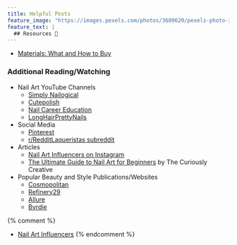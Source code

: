 ```yaml
---
title: Helpful Posts
feature_image: "https://images.pexels.com/photos/3609620/pexels-photo-3609620.jpeg?auto=compress&cs=tinysrgb&dpr=1&w=500"
feature_text: |
  ## Resources 🔗
---
```


- [Materials: What and How to Buy](_posts/2021-09-01-materials.md)

### Additional Reading/Watching

- Nail Art YouTube Channels
  - [Simply Nailogical](https://www.youtube.com/user/simplynailogical)
  - [Cutepolish](https://www.youtube.com/user/cutepolish)
  - [Nail Career Education](https://www.youtube.com/channel/UCTldDNXS4GeChcmwm55mXYQ)
  - [LongHairPrettyNails](https://www.youtube.com/user/00MarsReiko00)
- Social Media
  - [Pinterest](https://www.pinterest.com)
  - [r/RedditLaqueristas subreddit](https://www.reddit.com/r/RedditLaqueristas/)
- Articles
  - [Nail Art Influencers on Instagram](https://www.allure.com/story/nail-art-instagram-accounts-to-follow)
  - [The Ultimate Guide to Nail Art for Beginners](https://www.thecuriouslycreative.com/nail-art-for-beginners/) by The Curiously Creative
- Popular Beauty and Style Publications/Websites
  - [Cosmopolitan](https://www.cosmopolitan.com)
  - [Refinery29](https://www.refinery29.com/en-us)
  - [Allure](https://www.allure.com/)
  - [Byrdie](https://www.byrdie.com/easy-nail-art-ideas-4775663)

{% comment %}
- [Nail Art Influencers](_posts/2021-09-08-influencers.md)
{% endcomment %}